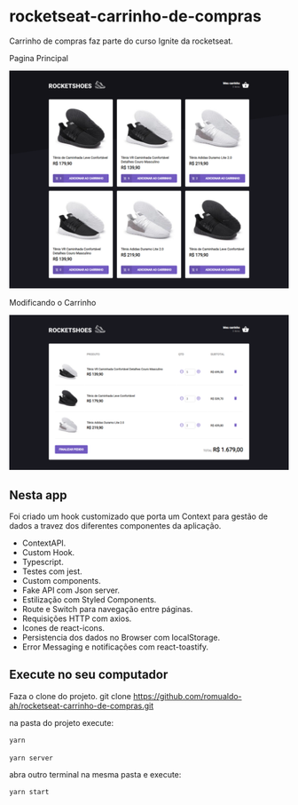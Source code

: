 # rocketseat-carrinho-de-compras
Carrinho de compras faz parte do curso Ignite da rocketseat.

Pagina Principal

![Página principal](/public/screencapture-localhost-3000-2021-06-30-15_05_54.png?raw=true)

Modificando o Carrinho

![Modificando o carrinho](/public/screencapture-localhost-3000-cart-2021-06-30-15_06_36.png?raw=true)
## Nesta app

Foi criado um hook customizado que porta um Context para gestão de dados a travez dos diferentes componentes da aplicação.

- ContextAPI.
- Custom Hook.
- Typescript.
- Testes com jest.
- Custom components.
- Fake API com Json server.
- Estilização com Styled Components.
- Route e Switch para navegação entre páginas.
- Requisições HTTP com axios.
- Icones de react-icons.
- Persistencia dos dados no Browser com localStorage.
- Error Messaging e notificações com react-toastify.

## Execute no seu computador

Faza o clone do projeto.
  git clone https://github.com/romualdo-ah/rocketseat-carrinho-de-compras.git

na pasta do projeto execute:

    yarn

    yarn server

abra outro terminal na mesma pasta e execute:

    yarn start
  
